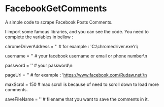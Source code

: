 # FacebookGetComments
A simple code to scrape Facebook Posts Comments.

I import some famous libraries, and you can see the code.
You need to complete the variables in bellow : 

chromeDriverAddress = '' # for example : 'C:\\chromedriver.exe'n\

username = '' # your facebook username or email or phone number\n

password = '' # your password\n

pageUrl = '' # for example : 'https://www.facebook.com/Rudaw.net'\n


maxScrol = 150 # max scroll is because of need to scroll down to load more comments.
    
saveFileName = '' # filename that you want to save the comments in it.

